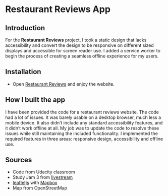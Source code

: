 # Restaurant Reviews App

## Introduction
For the **Restaurant Reviews** project, I took a static design that lacks accessibility and convert the design to be responsive on different sized displays and accessible for screen reader use. I added a service worker to begin the process of creating a seamless offline experience for my users.


## Installation
- Open [Restaurant Reviews](https://flanzana.github.io/restaurant-reviews-app/) and enjoy the website.


## How I built the app
I have been provided the code for a restaurant reviews website. The code had a lot of issues. It was barely usable on a desktop browser, much less a mobile device. It also didn’t include any standard accessibility features, and it didn’t work offline at all. My job was to update the code to resolve these issues while still maintaining the included functionality. I implemented the required features in three areas: responsive design, accessibility and offline use.

## Sources
- Code from Udacity classroom
- Study Jam 3 from [livestream](https://www.youtube.com/watch?v=TxXwlOAXUko)
- [leafletjs](https://leafletjs.com/) with [Mapbox](https://www.mapbox.com/)
- Map from OpenStreetMap